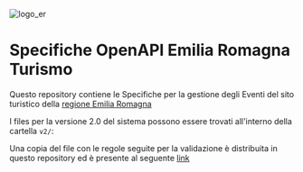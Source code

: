 ![logo_er](https://user-images.githubusercontent.com/1525536/134203254-f68daf19-29ad-4c7b-998e-9e61f8df4248.png)

# Specifiche OpenAPI Emilia Romagna Turismo

Questo repository contiene le Specifiche per la gestione degli Eventi del sito turistico
della [regione Emilia Romagna](https://emiliaromagnaturismo.it/it)

I files per la versione 2.0 del sistema possono essere trovati all'interno della cartella `v2/`:

Una copia del file con le regole seguite per la validazione è distribuita in questo repository ed è presente al seguente [link](https://github.com/APT-Servizi/Emilia-Romagna-Events-API/blob/main/v2/.spectral.yml)
